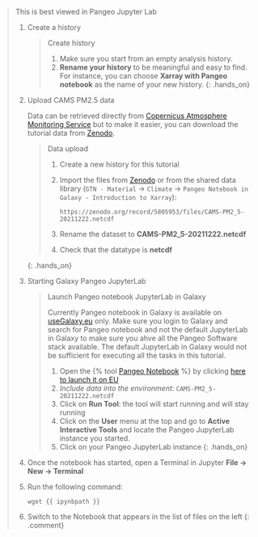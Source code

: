 > <comment-title>This is best viewed in Pangeo Jupyter Lab</comment-title>
>
> 1. Create a history
>
>     > <hands-on-title>Create history</hands-on-title>
>     >
>     > 1. Make sure you start from an empty analysis history.
>     > 2. **Rename your history** to be meaningful and easy to find. For instance, you can choose **Xarray with Pangeo notebook** as the name of your new history.
>     {: .hands_on}
>
>
> 2. Upload CAMS PM2.5 data
>
>    Data can be retrieved directly from [Copernicus Atmosphere Monitoring Service](https://ads.atmosphere.copernicus.eu/) but to make it easier, you can download the tutorial data from [Zenodo](https://zenodo.org/record/5805953/files/CAMS-PM2_5-20211222.netcdf).
>
>    > <hands-on-title>Data upload</hands-on-title>
>    >
>    > 1. Create a new history for this tutorial
>    > 2. Import the files from [Zenodo](https://doi.org/10.5281/zenodo.5805953) or from
>    >    the shared data library (`GTN - Material` -> `Climate` -> `Pangeo Notebook in Galaxy - Introduction to Xarray`):
>    >
>    >    ```
>    >    https://zenodo.org/record/5805953/files/CAMS-PM2_5-20211222.netcdf
>    >    ```
>    >
>    > 3. Rename the dataset to **CAMS-PM2_5-20211222.netcdf**
>    > 4. Check that the datatype is **netcdf**
>    >
>    {: .hands_on}
>
> 3. Starting Galaxy Pangeo JupyterLab
>
>    > <hands-on-title>Launch Pangeo notebook JupyterLab in Galaxy</hands-on-title>
>    >
>    > Currently Pangeo notebook in Galaxy is available on [useGalaxy.eu](https://usegalaxy.eu) only. Make sure you login to Galaxy and search for Pangeo notebook and not the default JupyterLab in Galaxy to make sure you ahve all the Pangeo Software stack available. The default JupyterLab in Galaxy would not be sufficient for executing all the tasks in this tutorial.
>    >
>    > 1. Open the {% tool [Pangeo Notebook](interactive_tool_pangeo_notebook) %} by clicking [here to launch it on EU](https://usegalaxy.eu/?tool_id=interactive_tool_pangeo_notebook)
>    > 2. *Include data into the environment*: `CAMS-PM2_5-20211222.netcdf`
>    > 3. Click on **Run Tool**: the tool will start running and will stay running
>    > 4. Click on the **User** menu at the top and go to **Active Interactive Tools** and locate the Pangeo JupyterLab instance you started.
>    > 5. Click on your Pangeo JupyterLab instance
>    {: .hands_on}
>
> 4. Once the notebook has started, open a Terminal in Jupyter **File → New → Terminal**
>
> 5. Run the following command:
>
>    ```
>    wget {{ ipynbpath }}
>    ```
>
> 6. Switch to the Notebook that appears in the list of files on the left
{: .comment}
